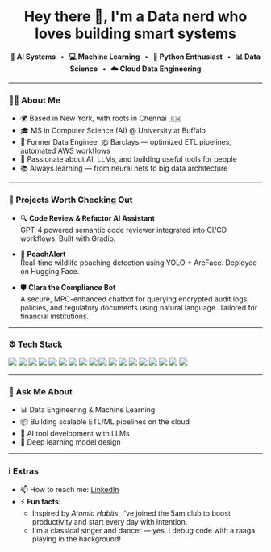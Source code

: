 <h1 align="center">Hey there 👋, I'm a Data nerd who loves building smart systems</h1>

<p align="center">
  <strong>🧠 AI Systems &nbsp; • &nbsp; 💻 Machine Learning &nbsp; • &nbsp; 🐍 Python Enthusiast &nbsp; • &nbsp; 📊 Data Science &nbsp; • &nbsp; ☁️ Cloud Data Engineering</strong>
</p>


---

### 👨‍💻 About Me

- 🌍 Based in New York, with roots in Chennai 🇮🇳  
- 🎓 MS in Computer Science (AI) @ University at Buffalo  
- 💼 Former Data Engineer @ Barclays — optimized ETL pipelines, automated AWS workflows  
- 🧠 Passionate about AI, LLMs, and building useful tools for people  
- 📚 Always learning — from neural nets to big data architecture

---

### 🚀 Projects Worth Checking Out

- 🔍 **Code Review & Refactor AI Assistant**  
  GPT-4 powered semantic code reviewer integrated into CI/CD workflows. Built with Gradio.

- 🐾 **PoachAlert**  
  Real-time wildlife poaching detection using YOLO + ArcFace. Deployed on Hugging Face.

- 🛡️ **Clara the Compliance Bot**  
  A secure, MPC-enhanced chatbot for querying encrypted audit logs, policies, and regulatory documents using natural language. Tailored for financial institutions.

---

### ⚙️ Tech Stack

<p>
  <img src="https://img.shields.io/badge/Python-3776AB?style=flat&logo=python&logoColor=white" />
  <img src="https://img.shields.io/badge/SQL-4479A1?style=flat&logo=postgresql&logoColor=white" />
  <img src="https://img.shields.io/badge/R-276DC3?style=flat&logo=r&logoColor=white" />
  <img src="https://img.shields.io/badge/Scikit--learn-F7931E?style=flat&logo=scikit-learn&logoColor=white" />
  <img src="https://img.shields.io/badge/TensorFlow-FF6F00?style=flat&logo=tensorflow&logoColor=white" />
  <img src="https://img.shields.io/badge/PyTorch-EE4C2C?style=flat&logo=pytorch&logoColor=white" />
  <img src="https://img.shields.io/badge/Transformers-FFD43B?style=flat&logo=huggingface&logoColor=black" />
  <img src="https://img.shields.io/badge/Spark-FF8000?style=flat&logo=apachespark&logoColor=white" />
  <img src="https://img.shields.io/badge/Hadoop-66CCFF?style=flat&logo=apachehadoop&logoColor=white" />
  <img src="https://img.shields.io/badge/AWS-232F3E?style=flat&logo=amazonaws&logoColor=white" />
  <img src="https://img.shields.io/badge/GCP-4285F4?style=flat&logo=googlecloud&logoColor=white" />
  <img src="https://img.shields.io/badge/Databricks-E34A6F?style=flat&logo=databricks&logoColor=white" />
  <img src="https://img.shields.io/badge/Docker-2496ED?style=flat&logo=docker&logoColor=white" />
  <img src="https://img.shields.io/badge/Git-F05032?style=flat&logo=git&logoColor=white" />
  <img src="https://img.shields.io/badge/Jenkins-D24939?style=flat&logo=jenkins&logoColor=white" />
  <img src="https://img.shields.io/badge/Tableau-E97627?style=flat&logo=tableau&logoColor=white" />
  <img src="https://img.shields.io/badge/Jira-0052CC?style=flat&logo=jira&logoColor=white" />
  <img src="https://img.shields.io/badge/LLMs-FFC107?style=flat&logo=openai&logoColor=black" />
</p>

---

### 💬 Ask Me About

- 📊 Data Engineering & Machine Learning  
- 📦 Building scalable ETL/ML pipelines on the cloud  
- 🤖 AI tool development with LLMs  
- 🧠 Deep learning model design

---

### ℹ️ Extras

- 📫 How to reach me: [LinkedIn](https://linkedin.com/in/rajashree-s)  
- ⚡ **Fun facts:**
  - Inspired by *Atomic Habits*, I’ve joined the 5am club to boost productivity and start every day with intention.  
  - I'm a classical singer and dancer — yes, I debug code with a raaga playing in the background!
